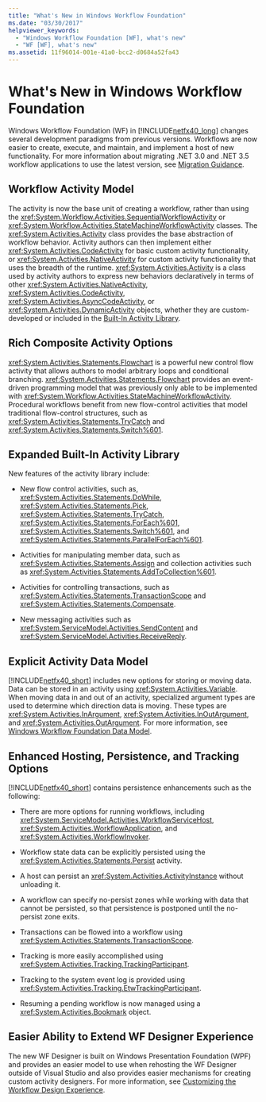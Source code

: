 ```yaml
---
title: "What's New in Windows Workflow Foundation"
ms.date: "03/30/2017"
helpviewer_keywords: 
  - "Windows Workflow Foundation [WF], what's new"
  - "WF [WF], what's new"
ms.assetid: 11f96014-001e-41a0-bcc2-d0684a52fa43
---
```

# What's New in Windows Workflow Foundation
Windows Workflow Foundation (WF) in [!INCLUDE[netfx40_long](../../../includes/netfx40-long-md.md)] changes several development paradigms from previous versions. Workflows are now easier to create, execute, and maintain, and implement a host of new functionality. For more information about migrating .NET 3.0 and .NET 3.5 workflow applications to use the latest version, see [Migration Guidance](../../../docs/framework/windows-workflow-foundation/migration-guidance.md).  
  
## Workflow Activity Model  
 The activity is now the base unit of creating a workflow, rather than using the <xref:System.Workflow.Activities.SequentialWorkflowActivity> or <xref:System.Workflow.Activities.StateMachineWorkflowActivity> classes. The <xref:System.Activities.Activity> class provides the base abstraction of workflow behavior. Activity authors can then implement either <xref:System.Activities.CodeActivity> for basic custom activity functionality, or <xref:System.Activities.NativeActivity> for custom activity functionality that uses the breadth of the runtime. <xref:System.Activities.Activity> is a class used by activity authors to express new behaviors declaratively in terms of other <xref:System.Activities.NativeActivity>, <xref:System.Activities.CodeActivity>, <xref:System.Activities.AsyncCodeActivity>, or <xref:System.Activities.DynamicActivity> objects, whether they are custom-developed or included in the [Built-In Activity Library](../../../docs/framework/windows-workflow-foundation/net-framework-4-5-built-in-activity-library.md).  
  
## Rich Composite Activity Options  
 <xref:System.Activities.Statements.Flowchart> is a powerful new control flow activity that allows authors to model arbitrary loops and conditional branching. <xref:System.Activities.Statements.Flowchart> provides an event-driven programming model that was previously only able to be implemented with <xref:System.Workflow.Activities.StateMachineWorkflowActivity>. Procedural workflows benefit from new flow-control activities that model traditional flow-control structures, such as <xref:System.Activities.Statements.TryCatch> and <xref:System.Activities.Statements.Switch%601>.  
  
## Expanded Built-In Activity Library  
 New features of the activity library include:  
  
-   New flow control activities, such as, <xref:System.Activities.Statements.DoWhile>, <xref:System.Activities.Statements.Pick>, <xref:System.Activities.Statements.TryCatch>, <xref:System.Activities.Statements.ForEach%601>, <xref:System.Activities.Statements.Switch%601>, and <xref:System.Activities.Statements.ParallelForEach%601>.  
  
-   Activities for manipulating member data, such as <xref:System.Activities.Statements.Assign> and collection activities such as <xref:System.Activities.Statements.AddToCollection%601>.  
  
-   Activities for controlling transactions, such as <xref:System.Activities.Statements.TransactionScope> and <xref:System.Activities.Statements.Compensate>.  
  
-   New messaging activities such as <xref:System.ServiceModel.Activities.SendContent> and <xref:System.ServiceModel.Activities.ReceiveReply>.  
  
## Explicit Activity Data Model  
 [!INCLUDE[netfx40_short](../../../includes/netfx40-short-md.md)] includes new options for storing or moving data. Data can be stored in an activity using <xref:System.Activities.Variable>. When moving data in and out of an activity, specialized argument types are used to determine which direction data is moving. These types are <xref:System.Activities.InArgument>, <xref:System.Activities.InOutArgument>, and <xref:System.Activities.OutArgument>. For more information, see [Windows Workflow Foundation Data Model](../../../docs/framework/windows-workflow-foundation/data-model.md).  
  
## Enhanced Hosting, Persistence, and Tracking Options  
 [!INCLUDE[netfx40_short](../../../includes/netfx40-short-md.md)] contains persistence enhancements such as the following:  
  
-   There are more options for running workflows, including <xref:System.ServiceModel.Activities.WorkflowServiceHost>, <xref:System.Activities.WorkflowApplication>, and <xref:System.Activities.WorkflowInvoker>.  
  
-   Workflow state data can be explicitly persisted using the <xref:System.Activities.Statements.Persist> activity.  
  
-   A host can persist an <xref:System.Activities.ActivityInstance> without unloading it.  
  
-   A workflow can specify no-persist zones while working with data that cannot be persisted, so that persistence is postponed until the no-persist zone exits.  
  
-   Transactions can be flowed into a workflow using <xref:System.Activities.Statements.TransactionScope>.  
  
-   Tracking is more easily accomplished using <xref:System.Activities.Tracking.TrackingParticipant>.  
  
-   Tracking to the system event log is provided using <xref:System.Activities.Tracking.EtwTrackingParticipant>.  
  
-   Resuming a pending workflow is now managed using a <xref:System.Activities.Bookmark> object.  
  
## Easier Ability to Extend WF Designer Experience  
 The new WF Designer is built on Windows Presentation Foundation (WPF) and provides an easier model to use when rehosting the WF Designer outside of Visual Studio and also provides easier mechanisms for creating custom activity designers. For more information, see [Customizing the Workflow Design Experience](../../../docs/framework/windows-workflow-foundation/customizing-the-workflow-design-experience.md).
